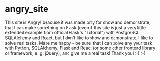 # angry_site
This site is Angry! beacuse it was made only for show and demonstrate, that I can make something on Flask 
(even if this site is just a very little extended example from official Flask's "Tutorial") with PostgreSQL, 
SQLAlchemy and React, but I don't like to show and demonstrate, I like to solve real tasks. Make me 
happy - be sure, that I can solve any your task with Python, SQLAlchemy, Flask and React (or some other 
frontend library or framework, e. g. jQuery), and give me a real task! Thank you! :-) :-) 
